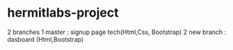 # hermitlabs-project
2 branches
1 master : signup page     tech(Html,Css, Bootstrap)
2 new branch : dasboard (Html,Bootstrap)
